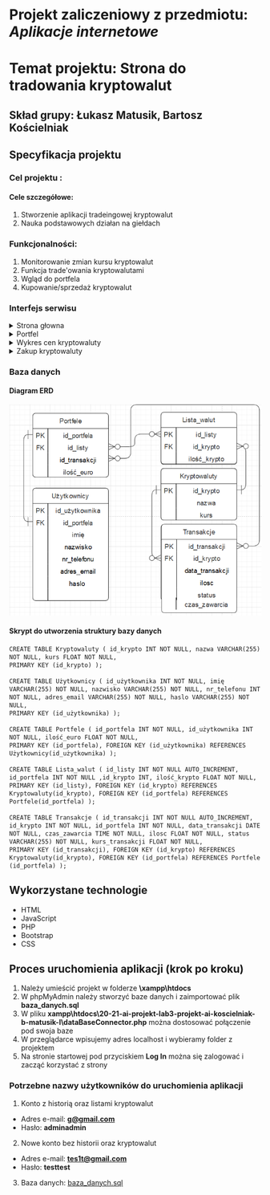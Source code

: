 # Projekt zaliczeniowy z przedmiotu: _**Aplikacje internetowe**_

# Temat projektu: Strona do tradowania kryptowalut
## Skład grupy: Łukasz Matusik, Bartosz Kościelniak
## Specyfikacja projektu
### Cel projektu :
#### Cele szczegółowe:
   1. Stworzenie aplikacji tradeingowej kryptowalut
   2. Nauka podstawowych działan na giełdach    
### Funkcjonalności:
   1. Monitorowanie zmian kursu kryptowalut
   2. Funkcja trade'owania kryptowalutami
   3. Wgląd do portfela 
   4. Kupowanie/sprzedaż kryptowalut
### Interfejs serwisu

   <details>
       <summary>Strona głowna</summary>
    <ul>
     <img src="img/strona_glowna.png"> 
    </ul>
   </details>
	<details>
       <summary>Portfel</summary>
    <ul>
     <img src="img/portfel.png"> 
    </ul>
   </details>
	<details>
       <summary>Wykres cen kryptowaluty</summary>
    <ul>
     <img src="img/wykres_ceny.png"> 
    </ul>
   </details>
	<details>
       <summary>Zakup kryptowaluty</summary>
    <ul>
     <img src="img/zakuKrypto.png"> 
    </ul>
   </details>
         
### Baza danych
####	Diagram ERD
![alt text](img/baza.png)


####	Skrypt do utworzenia struktury bazy danych
```
CREATE TABLE Kryptowaluty ( id_krypto INT NOT NULL, nazwa VARCHAR(255) NOT NULL, kurs FLOAT NOT NULL, 
PRIMARY KEY (id_krypto) );

CREATE TABLE Użytkownicy ( id_użytkownika INT NOT NULL, imię VARCHAR(255) NOT NULL, nazwisko VARCHAR(255) NOT NULL, nr_telefonu INT NOT NULL, adres_email VARCHAR(255) NOT NULL, haslo VARCHAR(255) NOT NULL, 
PRIMARY KEY (id_użytkownika) );

CREATE TABLE Portfele ( id_portfela INT NOT NULL, id_użytkownika INT NOT NULL, ilość_euro FLOAT NOT NULL, 
PRIMARY KEY (id_portfela), FOREIGN KEY (id_użytkownika) REFERENCES Użytkownicy(id_użytkownika) );

CREATE TABLE Lista_walut ( id_listy INT NOT NULL AUTO_INCREMENT, id_portfela INT NOT NULL ,id_krypto INT, ilość_krypto FLOAT NOT NULL, 
PRIMARY KEY (id_listy), FOREIGN KEY (id_krypto) REFERENCES Kryptowaluty(id_krypto), FOREIGN KEY (id_portfela) REFERENCES Portfele(id_portfela) );

CREATE TABLE Transakcje ( id_transakcji INT NOT NULL AUTO_INCREMENT, id_krypto INT NOT NULL, id_portfela INT NOT NULL, data_transakcji DATE NOT NULL, czas_zawarcia TIME NOT NULL, ilosc FLOAT NOT NULL, status VARCHAR(255) NOT NULL, kurs_transakcji FLOAT NOT NULL, 
PRIMARY KEY (id_transakcji), FOREIGN KEY (id_krypto) REFERENCES Kryptowaluty(id_krypto), FOREIGN KEY (id_portfela) REFERENCES Portfele (id_portfela) );

```
## Wykorzystane technologie

* HTML
* JavaScript
* PHP
* Bootstrap
* CSS

## Proces uruchomienia aplikacji (krok po kroku)
1. Należy umieścić projekt w folderze **\xampp\htdocs** 
2. W phpMyAdmin należy stworzyć baze danych i zaimportować plik **baza_danych.sql**
3. W pliku **xampp\htdocs\20-21-ai-projekt-lab3-projekt-ai-koscielniak-b-matusik-l\dataBaseConnector.php** można dostosować połączenie pod swoja baze
4. W przeglądarce wpisujemy adres localhost i wybieramy folder z projektem
5. Na stronie startowej pod przyciskiem **Log In** można się zalogować i zacząć korzystać z strony
### Potrzebne nazwy użytkowników do uruchomienia aplikacji
1. Konto z historią oraz listami kryptowalut
* Adres e-mail: **g@gmail.com**
* Hasło: **adminadmin**
2. Nowe konto bez historii oraz kryptowalut
* Adres e-mail: **tes1t@gmail.com**
* Hasło: **testtest**
3. Baza danych: [baza_danych.sql](https://github.com/UR-INF/20-21-ai-projekt-lab3-projekt-ai-koscielniak-b-matusik-l/blob/main/baza_danych.sql)

